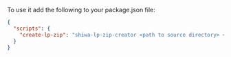 To use it add the following to your package.json file:
```json
{
  "scripts": {
    "create-lp-zip": "shiwa-lp-zip-creator <path to source directory> <path to output directory>.zip"
  }
}
```